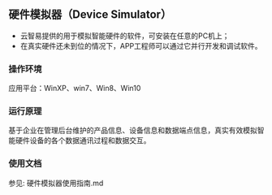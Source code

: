 
## 硬件模拟器（Device Simulator）

- 云智易提供的用于模拟智能硬件的软件，可安装在任意的PC机上；
- 在真实硬件还未到位的情况下，APP工程师可以通过它并行开发和调试软件。

### 操作环境
应用平台：WinXP、win7、Win8、Win10


###   运行原理
基于企业在管理后台维护的产品信息、设备信息和数据端点信息，真实有效模拟智能硬件设备的各个数据通讯过程和数据交互。


### 使用文档
参见: 硬件模拟器使用指南.md